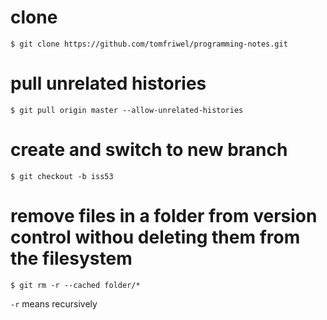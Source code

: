 # clone
`$ git clone https://github.com/tomfriwel/programming-notes.git`

# pull unrelated histories
`$ git pull origin master --allow-unrelated-histories`

# create and switch to new branch
`$ git checkout -b iss53`

# remove files in a folder from version control withou deleting them from the filesystem

`$ git rm -r --cached folder/*`

`-r` means recursively